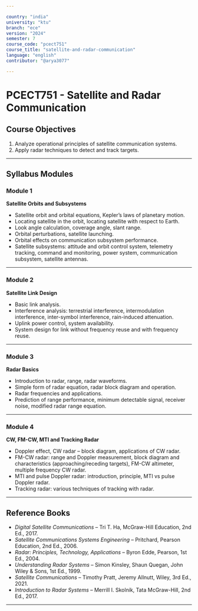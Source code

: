 ```yaml
---

country: "india"
university: "ktu"
branch: "ece"
version: "2024"
semester: 7
course_code: "pcect751"
course_title: "satellite-and-radar-communication"
language: "english"
contributor: "@arya3077"

---
```


# PCECT751 - Satellite and Radar Communication

## Course Objectives

1. Analyze operational principles of satellite communication systems.  
2. Apply radar techniques to detect and track targets.  

---

## Syllabus Modules

### Module 1
**Satellite Orbits and Subsystems**  
- Satellite orbit and orbital equations, Kepler’s laws of planetary motion.  
- Locating satellite in the orbit, locating satellite with respect to Earth.  
- Look angle calculation, coverage angle, slant range.  
- Orbital perturbations, satellite launching.  
- Orbital effects on communication subsystem performance.  
- Satellite subsystems: attitude and orbit control system, telemetry tracking, command and monitoring, power system, communication subsystem, satellite antennas.  

---

### Module 2
**Satellite Link Design**  
- Basic link analysis.  
- Interference analysis: terrestrial interference, intermodulation interference, inter-symbol interference, rain-induced attenuation.  
- Uplink power control, system availability.  
- System design for link without frequency reuse and with frequency reuse.  

---

### Module 3
**Radar Basics**  
- Introduction to radar, range, radar waveforms.  
- Simple form of radar equation, radar block diagram and operation.  
- Radar frequencies and applications.  
- Prediction of range performance, minimum detectable signal, receiver noise, modified radar range equation.  

---

### Module 4
**CW, FM-CW, MTI and Tracking Radar**  
- Doppler effect, CW radar – block diagram, applications of CW radar.  
- FM-CW radar: range and Doppler measurement, block diagram and characteristics (approaching/receding targets), FM-CW altimeter, multiple frequency CW radar.  
- MTI and pulse Doppler radar: introduction, principle, MTI vs pulse Doppler radar.  
- Tracking radar: various techniques of tracking with radar.  

---

## Reference Books

- *Digital Satellite Communications* – Tri T. Ha, McGraw-Hill Education, 2nd Ed., 2017.  
- *Satellite Communications Systems Engineering* – Pritchard, Pearson Education, 2nd Ed., 2006.  
- *Radar: Principles, Technology, Applications* – Byron Edde, Pearson, 1st Ed., 2004.  
- *Understanding Radar Systems* – Simon Kinsley, Shaun Quegan, John Wiley & Sons, 1st Ed., 1999.  
- *Satellite Communications* – Timothy Pratt, Jeremy Allnutt, Wiley, 3rd Ed., 2021.  
- *Introduction to Radar Systems* – Merrill I. Skolnik, Tata McGraw-Hill, 2nd Ed., 2017.  

---
